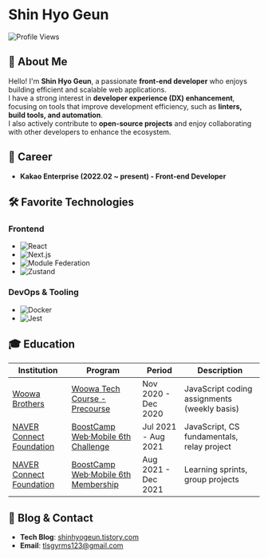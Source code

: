 # **Shin Hyo Geun**  

![Profile Views](https://hits.seeyoufarm.com/api/count/incr/badge.svg?url=https://github.com/shinhyogeun/hit-counter&count_bg=%23FFB100&title_bg=%23555555&icon=&icon_color=%23E7E7E7&title=hits&edge_flat=false)

## 👋 About Me  

Hello! I'm **Shin Hyo Geun**, a passionate **front-end developer** who enjoys building efficient and scalable web applications.  
I have a strong interest in **developer experience (DX) enhancement**, focusing on tools that improve development efficiency, such as **linters, build tools, and automation**.  
I also actively contribute to **open-source projects** and enjoy collaborating with other developers to enhance the ecosystem.  

## 💼 Career  

- **Kakao Enterprise (2022.02 ~ present) - Front-end Developer**  

## 🛠 Favorite Technologies  

### Frontend  
- ![React](https://img.shields.io/badge/React-61DAFB?style=flat-square&logo=React&logoColor=white)  
- ![Next.js](https://img.shields.io/badge/Next.js-000000?style=flat-square&logo=next.js&logoColor=white)
- ![Module Federation](https://img.shields.io/badge/Module%20Federation-000000?style=flat-square&logo=webpack&logoColor=white)
- ![Zustand](https://img.shields.io/badge/Zustand-000000?style=flat-square&logo=Zustand&logoColor=white)  

### DevOps & Tooling  
- ![Docker](https://img.shields.io/badge/Docker-2496ED?style=flat-square&logo=Docker&logoColor=white)  
- ![Jest](https://img.shields.io/badge/Jest-C21325?style=flat-square&logo=Jest&logoColor=white)  

## 🎓 Education  

| Institution | Program | Period | Description |
|---|---|---|---|
| [Woowa Brothers](https://www.woowahan.com/) | [Woowa Tech Course - Precourse](https://woowacourse.github.io/) | Nov 2020 - Dec 2020 | JavaScript coding assignments (weekly basis) |
| [NAVER Connect Foundation](https://www.connect.or.kr/) | [BoostCamp Web·Mobile 6th Challenge](https://boostcamp.connect.or.kr/program_wm.html) | Jul 2021 - Aug 2021 | JavaScript, CS fundamentals, relay project |
| [NAVER Connect Foundation](https://www.connect.or.kr/) | [BoostCamp Web·Mobile 6th Membership](https://boostcamp.connect.or.kr/program_wm.html) | Aug 2021 - Dec 2021 | Learning sprints, group projects |

## 📜 Blog & Contact  

- **Tech Blog**: [shinhyogeun.tistory.com](https://shinhyogeun.tistory.com/)  
- **Email**: [tlsgyrms123@gmail.com](mailto:tlsgyrms123@gmail.com)  
